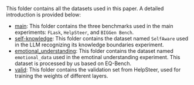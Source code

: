 This folder contains all the datasets used in this paper. A detailed introduction is provided below:

- [main](./main/): This folder contains the three benchmarks used in the main experiments: `FLask`, `HelpSteer`, and `BIGGen Bench`.
- [self-knowledge](./self-knowledge/): This folder contains the dataset named `SelfAware` used in the LLM recognizing its knowledge boundaries experiment.
- [emotional_understanding](./emotional_understanding/): This folder contains the dataset named `emotional_data` used in the emotinal understanding experiment. This dataset is processed by us based on EQ-Bench.
- [valid](./valid/): This folder contains the validation set from HelpSteer, used for training the weights of different layers.

